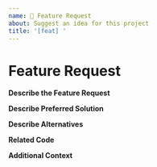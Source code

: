 ```yaml
---
name: 🚀 Feature Request
about: Suggest an idea for this project
title: '[feat] '
---
```


<!-- Please make sure you are posting an technical issue related to Pqcoin Core. --> 

<!-- For general questions about Pqcoin or wallet recovery please use one of the various communities:
* [Pqducation on reddit](https://www.reddit.com/r/pqducation/)
* [Discord](https://discord.com/invite/pqcoin) -->

<!-- ISSUES MISSING IMPORTANT INFORMATION MAY BE CLOSED WITHOUT INVESTIGATION. -->

# Feature Request

**Describe the Feature Request**
<!-- A clear and concise description of what the feature request is. Please include if your feature request is related to a problem. -->

**Describe Preferred Solution**
<!-- A clear and concise description of what you want to happen. -->

**Describe Alternatives**
<!-- A clear and concise description of any alternative solutions or features you've considered. -->

**Related Code**
<!-- If you are able to illustrate the feature request with an example, please provide a samples via an online code collaborator such as [StackBlitz](https://stackblitz.com), or code snippet on [GitHub](https://github.com). -->

**Additional Context**
<!-- List any other information that is relevant to your issue. Stack traces, related issues, suggestions on how to add, use case, Stack Overflow links, forum links, screenshots, OS if applicable, etc. -->